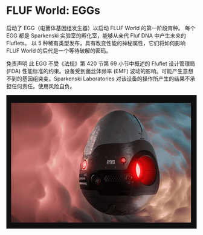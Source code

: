 # FLUF World: EGGs

启动了 EGG（电菌体基因组发生器）以启动 FLUF World 的第一阶段育种。
每个 EGG 都是 Sparkenski 实验室的孵化室，能够从亲代 Fluf DNA 中产生未来的 Fluflets。
以 5 种稀有类型发布，具有改变性能的神秘属性，它们将如何影响 FLUF World 的后代是一个等待破解的密码。

免责声明 此 EGG 不受《法规》第 420 节第 69 小节中概述的 Fluflet 设计管理局 (FDA) 性能标准的约束。设备受到菌丝体频率 (EMF) 波动的影响。可能产生意想不到的基因组突变。Sparkenski Laboratories 对该设备的操作所产生的结果不承担任何责任。使用风险自负。

![nft](01.png)
